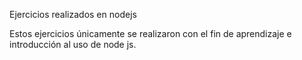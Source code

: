 Ejercicios realizados en nodejs

Estos ejercicios únicamente se realizaron con el fin de aprendizaje e introducción al uso de node js.